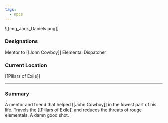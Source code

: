```yaml
---
tags:
  - npcs
---
```

![[img_Jack_Daniels.png]]

### Designations
Mentor to [[John Cowboy]]
Elemental Dispatcher 
### Current Location
[[Pillars of Exile]]

___
### Summary
A mentor and friend that helped [[John Cowboy]] in the lowest part of his life.
Travels the [[Pillars of Exile]] and reduces the threats of rouge elementals.
A damn good shot.